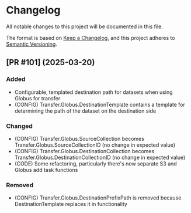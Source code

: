 # Changelog

All notable changes to this project will be documented in this file.

The format is based on [Keep a Changelog](https://keepachangelog.com/en/1.1.0/),
and this project adheres to [Semantic Versioning](https://semver.org/spec/v2.0.0.html).

## [PR #101] (2025-03-20)
### Added
 - Configurable, templated destination path for datasets when using Globus for transfer
 - (CONFIG) Transfer.Globus.DestinationTemplate contains a template for determining the path of the dataset on the destination side
### Changed
 - (CONFIG) Transfer.Globus.SourceCollection becomes Transfer.Globus.SourceCollectionID (no change in expected value)
 - (CONFIG) Transfer.Globus.DestinationCollection becomes Transfer.Globus.DestinationCollectionID (no change in expected value)
 - (CODE) Some refactoring, particularly there's now separate S3 and Globus add task functions
### Removed
 - (CONFIG) Transfer.Globus.DestinationPrefixPath is removed because DestinationTemplate replaces it in functionality
